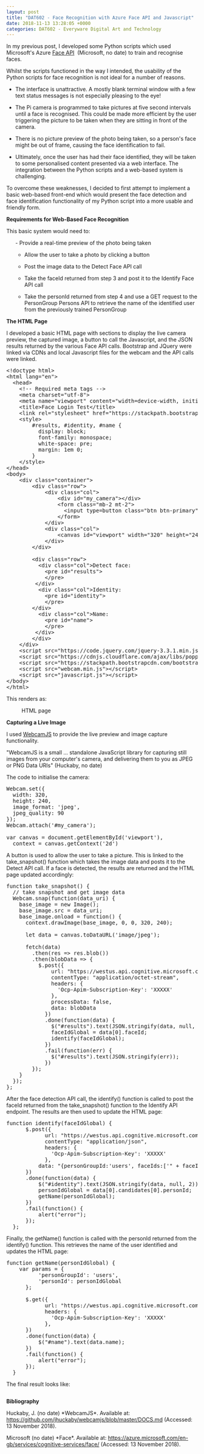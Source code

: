 ```yaml
---
layout: post
title: "DAT602 - Face Recognition with Azure Face API and Javascript"
date: 2018-11-13 13:28:05 +0000
categories: DAT602 - Everyware Digital Art and Technology
---
```


<p>In my previous post, I developed some Python scripts which used Microsoft's Azure <a href="https://azure.microsoft.com/en-us/services/cognitive-services/face/">Face API</a>&nbsp; (Microsoft, no date) to train and recognise faces.</p>

Whilst the scripts functioned in the way I intended, the usability of the Python scripts for face recognition is not ideal for a number of reasons.

- The interface is unattractive. A mostly blank terminal window with a few text status messages is not especially pleasing to the eye!

- The Pi camera is programmed to take pictures at five second intervals until a face is recognised. This could be made more efficient by the user triggering the picture to be taken when they are sitting in front of the camera.

- There is no picture preview of the photo being taken, so a person's face might be out of frame, causing the face identification to fail.

- Ultimately, once the user has had their face identified, they will be taken to some personalised content presented via a web interface. The integration between the Python scripts and a web-based system is challenging.

To overcome these weaknesses, I decided to first attempt to implement a basic web-based front-end which would present the face detection and face identification functionality of my Python script into a more usable and friendly form.

**Requirements for Web-Based Face Recognition**

This basic system would need to:

<ol>- Provide a real-time preview of the photo being taken

- Allow the user to take a photo by clicking a button

- Post the image data to the Detect Face API call

- Take the faceId returned from step 3 and post it to the Identify Face API call

- Take the personId returned from step 4 and use a GET request to the PersonGroup Persons API to retrieve the name of the identified user from the previously trained PersonGroup
</ol>

**The HTML Page**

I developed a basic HTML page with sections to display the live camera preview, the captured image, a button to call the Javascript, and the JSON results returned by the various Face API calls. Bootstrap and JQuery were linked via CDNs and local Javascript files for the webcam and the API calls were linked.

<pre class="EnlighterJSRAW" data-enlighter-language="html" data-enlighter-theme="" data-enlighter-highlight="" data-enlighter-linenumbers="" data-enlighter-lineoffset="" data-enlighter-title="" data-enlighter-group="">&lt;!doctype html>
&lt;html lang="en">
  &lt;head>
    &lt;!-- Required meta tags -->
    &lt;meta charset="utf-8">
    &lt;meta name="viewport" content="width=device-width, initial-scale=1, shrink-to-fit=no">
    &lt;title>Face Login Test&lt;/title>
    &lt;link rel="stylesheet" href="https://stackpath.bootstrapcdn.com/bootstrap/4.1.3/css/bootstrap.min.css">
    &lt;style>
        #results, #identity, #name {
          display: block;
          font-family: monospace;
          white-space: pre;
          margin: 1em 0;
        }
    &lt;/style>
&lt;/head>
&lt;body>
    &lt;div class="container">
        &lt;div class="row">
            &lt;div class="col">
                &lt;div id="my_camera">&lt;/div>
                &lt;form class="mb-2 mt-2">
                  &lt;input type=button class="btn btn-primary" value="Take Snapshot" onClick="take_snapshot()">
                &lt;/form>
            &lt;/div>
            &lt;div class="col">
                &lt;canvas id="viewport" width="320" height="240">&lt;/canvas>
            &lt;/div>
        &lt;/div>
        
        &lt;div class="row">
          &lt;div class="col">Detect face:
            &lt;pre id="results">
            &lt;/pre>
         &lt;/div>
          &lt;div class="col">Identity:
            &lt;pre id="identity">
            &lt;/pre>
        &lt;/div>
          &lt;div class="col">Name:
            &lt;pre id="name">
            &lt;/pre>
         &lt;/div>
        &lt;/div>
    &lt;/div>
    &lt;script src="https://code.jquery.com/jquery-3.3.1.min.js">&lt;/script>
    &lt;script src="https://cdnjs.cloudflare.com/ajax/libs/popper.js/1.14.3/umd/popper.min.js">&lt;/script>
    &lt;script src="https://stackpath.bootstrapcdn.com/bootstrap/4.1.3/js/bootstrap.min.js">&lt;/script>
    &lt;script src="webcam.min.js">&lt;/script>
    &lt;script src="javascript.js">&lt;/script>
&lt;/body>
&lt;/html></pre>

This renders as:

<figure class="wp-block-image size-full"><a href="{{ site.baseurl }}/wp-content/uploads/2023/05/face_login_html.png"><img src="https://www.circleseven.co.uk/wp-content/uploads/2023/05/face_login_html.png" alt="" class="wp-image-938"/></a><figcaption class="wp-element-caption">HTML page</figcaption></figure>

**Capturing a Live Image**

<p>I used <a href="https://github.com/jhuckaby/webcamjs/blob/master/DOCS.md">WebcamJS</a>&nbsp;to provide the live preview and image capture functionality.</p>

"WebcamJS is a small ... standalone JavaScript library for capturing still images from your computer's camera, and delivering them to you as JPEG or PNG&nbsp;Data URIs" (Huckaby, no date)

The code to initialise the camera:

<pre class="EnlighterJSRAW" data-enlighter-language="js" data-enlighter-theme="" data-enlighter-highlight="" data-enlighter-linenumbers="" data-enlighter-lineoffset="" data-enlighter-title="" data-enlighter-group="">Webcam.set({
  width: 320,
  height: 240,
  image_format: 'jpeg',
  jpeg_quality: 90
});
Webcam.attach('#my_camera');

var canvas = document.getElementById('viewport'),
  context = canvas.getContext('2d')</pre>

A button is used to allow the user to take a picture. This is linked to the take_snapshot() function which takes the image data and posts it to the Detect API call. If a face is detected, the results are returned and the HTML page updated accordingly:

<pre class="EnlighterJSRAW" data-enlighter-language="js" data-enlighter-theme="" data-enlighter-highlight="" data-enlighter-linenumbers="" data-enlighter-lineoffset="" data-enlighter-title="" data-enlighter-group="">function take_snapshot() {
  // take snapshot and get image data
  Webcam.snap(function(data_uri) {
    base_image = new Image();
    base_image.src = data_uri;
    base_image.onload = function() {
      context.drawImage(base_image, 0, 0, 320, 240);

      let data = canvas.toDataURL('image/jpeg');

      fetch(data)
        .then(res => res.blob())
        .then(blobData => {
          $.post({
              url: "https://westus.api.cognitive.microsoft.com/face/v1.0/detect",
              contentType: "application/octet-stream",
              headers: {
                'Ocp-Apim-Subscription-Key': 'XXXXX'
              },
              processData: false,
              data: blobData
            })
            .done(function(data) {
              $("#results").text(JSON.stringify(data, null, 2));
              faceIdGlobal = data[0].faceId;
              identify(faceIdGlobal);
            })
            .fail(function(err) {
              $("#results").text(JSON.stringify(err));
            })
        });
    }
  });
};</pre>

After the face detection API call, the identify() function is called to post the faceId returned from the take_snapshot() function to the Identify API endpoint. The results are then used to update the HTML page:

<pre class="EnlighterJSRAW" data-enlighter-language="js" data-enlighter-theme="" data-enlighter-highlight="" data-enlighter-linenumbers="" data-enlighter-lineoffset="" data-enlighter-title="" data-enlighter-group="">function identify(faceIdGlobal) {
      $.post({
            url: "https://westus.api.cognitive.microsoft.com/face/v1.0/identify",
            contentType: "application/json",
            headers: {
              'Ocp-Apim-Subscription-Key': 'XXXXX'
            },
          data: "{personGroupId:'users', faceIds:['" + faceIdGlobal + "'], confidenceThreshold: '.5'}"
      })
      .done(function(data) {
          $("#identity").text(JSON.stringify(data, null, 2));
          personIdGlobal = data[0].candidates[0].personId;
          getName(personIdGlobal);
      })
      .fail(function() {
          alert("error");
      });
  };</pre>

Finally, the getName() function is called with the personId returned from the identify() function. This retrieves the name of the user identified and updates the HTML page:

<pre class="EnlighterJSRAW" data-enlighter-language="js" data-enlighter-theme="" data-enlighter-highlight="" data-enlighter-linenumbers="" data-enlighter-lineoffset="" data-enlighter-title="" data-enlighter-group="">function getName(personIdGlobal) {
    var params = {
          'personGroupId': 'users',
          'personId': personIdGlobal
      };

      $.get({
            url: "https://westus.api.cognitive.microsoft.com/face/v1.0/persongroups/users/persons/" + personIdGlobal,
            headers: {
              'Ocp-Apim-Subscription-Key': 'XXXXX'
            },
      })
      .done(function(data) {
          $("#name").text(data.name);
      })
      .fail(function() {
          alert("error");
      });
  }</pre>

The final result looks like:

<figure class="wp-block-image size-full"><a href="{{ site.baseurl }}/wp-content/uploads/2023/05/matthew_result-1.png"><img src="https://www.circleseven.co.uk/wp-content/uploads/2023/05/matthew_result-1.png" alt="" class="wp-image-939"/></a></figure>

**Bibliography**

<p>Huckaby, J. (no date)&nbsp;*WebcamJS*. Available at: <a href="https://github.com/jhuckaby/webcamjs/blob/master/DOCS.md">https://github.com/jhuckaby/webcamjs/blob/master/DOCS.md</a>&nbsp;(Accessed: 13 November 2018).</p>

<p>Microsoft (no date) *Face*. Available at: <a href="https://azure.microsoft.com/en-gb/services/cognitive-services/face/">https://azure.microsoft.com/en-gb/services/cognitive-services/face/</a> (Accessed: 13 November 2018).</p>
